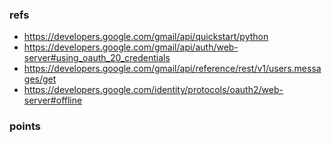 ### refs

* https://developers.google.com/gmail/api/quickstart/python
* https://developers.google.com/gmail/api/auth/web-server#using_oauth_20_credentials
* https://developers.google.com/gmail/api/reference/rest/v1/users.messages/get
* https://developers.google.com/identity/protocols/oauth2/web-server#offline

### points